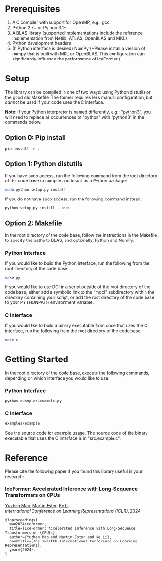 # Prerequisites

1. A C compiler with support for OpenMP, e.g.: gcc
2. Python 2.7+ or Python 3.1+
3. A BLAS library (supported implementations include the reference implementation from Netlib, ATLAS, OpenBLAS and MKL)
4. Python development headers
5. (If Python interface is desired) NumPy (*Please install a version of numpy that is built with MKL or OpenBLAS. This configuration can significantly influence the performance of IceFormer.)

# Setup

The library can be compiled in one of two ways: using Python distutils or the good old Makefile. The former requires less manual configuration, but *cannot* be used if your code uses the C interface. 

**Note:** If your Python interpreter is named differently, e.g.: "python3", you will need to replace all occurrences of "python" with "python3" in the commands below.

## Option 0: Pip install

```bash
pip install -e .
```

## Option 1: Python distutils

If you have sudo access, run the following command from the root directory of the code base to compile and install as a Python package:
```bash
sudo python setup.py install
```

If you do not have sudo access, run the following command instead:
```bash
python setup.py install --user
```

## Option 2: Makefile 

In the root directory of the code base, follow the instructions in the Makefile to specify the paths to BLAS, and optionally, Python and NumPy. 

### Python Interface

If you would like to build the Python interface, run the following from the root directory of the code base:
```bash
make py
```

If you would like to use DCI in a script outside of the root directory of the code base, either add a symbolic link to the "mdci" subdirectory within the directory containing your script, or add the root directory of the code base to your PYTHONPATH environment variable. 

### C Interface

If you would like to build a binary executable from code that uses the C interface, run the following from the root directory of the code base:
```bash
make c
```

# Getting Started

In the root directory of the code base, execute the following commands, depending on which interface you would like to use:

### Python Interface

```bash
python examples/example.py
```

### C Interface

```bash
examples/example
```

See the source code for example usage. The source code of the binary executable that uses the C interface is in "src/example.c".


# Reference

Please cite the following paper if you found this library useful in your research:

### IceFormer: Accelerated Inference with Long-Sequence Transformers on CPUs
[Yuzhen Mao](https://scholar.google.com/citations?user=9wKn1A0AAAAJ&hl=en), [Martin Ester](https://sites.google.com/view/esterlab), [Ke Li](https://www.sfu.ca/~keli/)\
*International Conference on Learning Representations (ICLR)*, 2024

```
@inproceedings{
  mao2024iceformer,
  title={IceFormer: Accelerated Inference with Long-Sequence Transformers on {CPU}s},
  author={Yuzhen Mao and Martin Ester and Ke Li},
  booktitle={The Twelfth International Conference on Learning Representations},
  year={2024},
}
```
